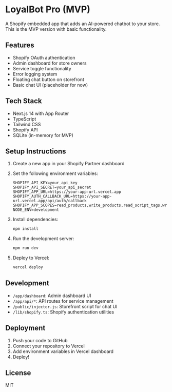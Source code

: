 # LoyalBot Pro (MVP)

A Shopify embedded app that adds an AI-powered chatbot to your store. This is the MVP version with basic functionality.

## Features

- Shopify OAuth authentication
- Admin dashboard for store owners
- Service toggle functionality
- Error logging system
- Floating chat button on storefront
- Basic chat UI (placeholder for now)

## Tech Stack

- Next.js 14 with App Router
- TypeScript
- Tailwind CSS
- Shopify API
- SQLite (in-memory for MVP)

## Setup Instructions

1. Create a new app in your Shopify Partner dashboard
2. Set the following environment variables:
   ```
   SHOPIFY_API_KEY=your_api_key
   SHOPIFY_API_SECRET=your_api_secret
   SHOPIFY_APP_URL=https://your-app-url.vercel.app
   SHOPIFY_AUTH_CALLBACK_URL=https://your-app-url.vercel.app/api/auth/callback
   SHOPIFY_APP_SCOPES=read_products,write_products,read_script_tags,write_script_tags
   NODE_ENV=development
   ```

3. Install dependencies:
   ```bash
   npm install
   ```

4. Run the development server:
   ```bash
   npm run dev
   ```

5. Deploy to Vercel:
   ```bash
   vercel deploy
   ```

## Development

- `/app/dashboard`: Admin dashboard UI
- `/app/api/*`: API routes for service management
- `/public/injector.js`: Storefront script for chat UI
- `/lib/shopify.ts`: Shopify authentication utilities

## Deployment

1. Push your code to GitHub
2. Connect your repository to Vercel
3. Add environment variables in Vercel dashboard
4. Deploy!

## License

MIT 